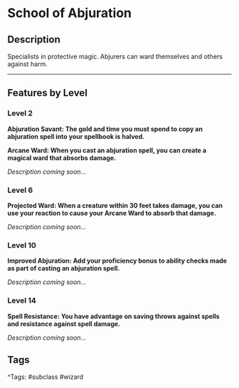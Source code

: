 # School of Abjuration

## Description

Specialists in protective magic. Abjurers can ward themselves and others against harm.

---

## Features by Level

### Level 2

**Abjuration Savant: The gold and time you must spend to copy an abjuration spell into your spellbook is halved.**

**Arcane Ward: When you cast an abjuration spell, you can create a magical ward that absorbs damage.**

_Description coming soon..._

### Level 6

**Projected Ward: When a creature within 30 feet takes damage, you can use your reaction to cause your Arcane Ward to absorb that damage.**

_Description coming soon..._

### Level 10

**Improved Abjuration: Add your proficiency bonus to ability checks made as part of casting an abjuration spell.**

_Description coming soon..._

### Level 14

**Spell Resistance: You have advantage on saving throws against spells and resistance against spell damage.**

_Description coming soon..._

## Tags

^Tags: #subclass #wizard